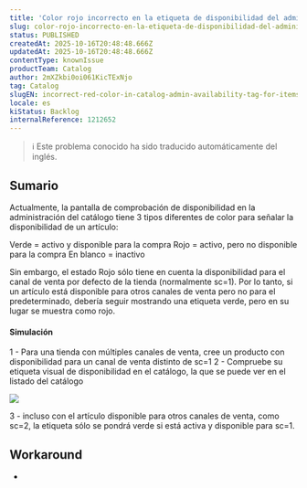 ```yaml
---
title: 'Color rojo incorrecto en la etiqueta de disponibilidad del administrador del catálogo para artículos fuera de sc=1'
slug: color-rojo-incorrecto-en-la-etiqueta-de-disponibilidad-del-administrador-del-catalogo-para-articulos-fuera-de-sc1
status: PUBLISHED
createdAt: 2025-10-16T20:48:48.666Z
updatedAt: 2025-10-16T20:48:48.666Z
contentType: knownIssue
productTeam: Catalog
author: 2mXZkbi0oi061KicTExNjo
tag: Catalog
slugEN: incorrect-red-color-in-catalog-admin-availability-tag-for-items-out-of-sc1
locale: es
kiStatus: Backlog
internalReference: 1212652
---
```


>ℹ️ Este problema conocido ha sido traducido automáticamente del inglés.

## Sumario


Actualmente, la pantalla de comprobación de disponibilidad en la administración del catálogo tiene 3 tipos diferentes de color para señalar la disponibilidad de un artículo:

Verde = activo y disponible para la compra
Rojo = activo, pero no disponible para la compra
En blanco = inactivo

Sin embargo, el estado Rojo sólo tiene en cuenta la disponibilidad para el canal de venta por defecto de la tienda (normalmente sc=1). Por lo tanto, si un artículo está disponible para otros canales de venta pero no para el predeterminado, debería seguir mostrando una etiqueta verde, pero en su lugar se muestra como rojo.


#### Simulación


1 - Para una tienda con múltiples canales de venta, cree un producto con disponibilidad para un canal de venta distinto de sc=1
2 - Compruebe su etiqueta visual de disponibilidad en el catálogo, la que se puede ver en el listado del catálogo

 ![](https://vtexhelp.zendesk.com/attachments/token/OpqtMAd4kvj5EW4HUxlAdrBo0/?name=image.png)

3 - incluso con el artículo disponible para otros canales de venta, como sc=2, la etiqueta sólo se pondrá verde si está activa y disponible para sc=1.

## Workaround


-



